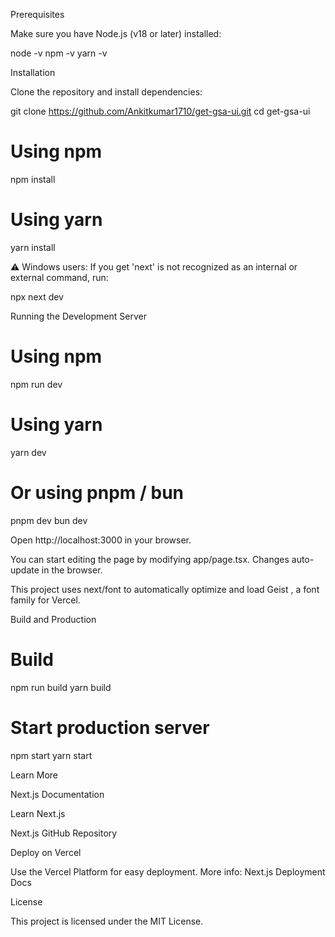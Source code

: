 Prerequisites

Make sure you have Node.js (v18 or later) installed:

node -v
npm -v
yarn -v

Installation

Clone the repository and install dependencies:

git clone https://github.com/Ankitkumar1710/get-gsa-ui.git
cd get-gsa-ui

# Using npm
npm install

# Using yarn
yarn install


⚠️ Windows users: If you get 'next' is not recognized as an internal or external command, run:

npx next dev

Running the Development Server
# Using npm
npm run dev

# Using yarn
yarn dev

# Or using pnpm / bun
pnpm dev
bun dev


Open http://localhost:3000
 in your browser.

You can start editing the page by modifying app/page.tsx. Changes auto-update in the browser.

This project uses next/font
 to automatically optimize and load Geist
, a font family for Vercel.

Build and Production
# Build
npm run build
yarn build

# Start production server
npm start
yarn start

Learn More

Next.js Documentation

Learn Next.js

Next.js GitHub Repository

Deploy on Vercel

Use the Vercel Platform
 for easy deployment.
More info: Next.js Deployment Docs

License

This project is licensed under the MIT License.